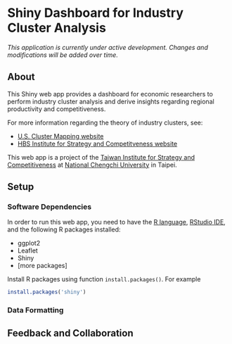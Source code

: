 # Shiny Dashboard for Industry Cluster Analysis

*This application is currently under active development. Changes and modifications will be added over time.*

## About

This Shiny web app provides a dashboard for economic researchers to perform industry cluster analysis and derive insights regarding regional productivity and competitiveness. 

For more information regarding the theory of industry clusters, see:
* [U.S. Cluster Mapping website](http://www.clustermapping.us/content/clusters-101)
* [HBS Institute for Strategy and Competitveness website](http://www.isc.hbs.edu/competitiveness-economic-development/frameworks-and-key-concepts/Pages/clusters.aspx)

This web app is a project of the [Taiwan Institute for Strategy and Competitiveness](http://tisc.nccu.edu.tw/) at [National Chengchi University](http://www.nccu.edu.tw/?locale=en) in Taipei.

## Setup

### Software Dependencies

In order to run this web app, you need to have the [R language](https://www.r-project.org/), [RStudio IDE](https://www.rstudio.com/), and the following R packages installed:
* ggplot2
* Leaflet
* Shiny
* [more packages]

Install R packages using function `install.packages()`. For example

```r
install.packages('shiny')
```

###	Data Formatting

## Feedback and Collaboration

